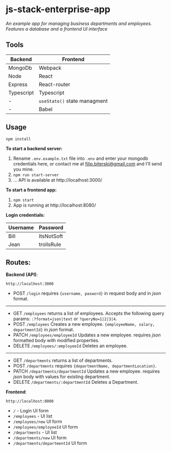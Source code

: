 # js-stack-enterprise-app

_An example app for managing business departments and employees. Features a database and a frontend UI interface_

## Tools

| Backend    | Frontend                     |
| ---------- | ---------------------------- |
| MongoDb    | Webpack                      |
| Node       | React                        |
| Express    | React-router                 |
| Typescript | Typescript                   |
| -          | `useState()` state managment |
| -          | Babel                        |

## Usage

`npm install`

**To start a backend server:**

1. Rename `.env.example.txt` file into `.env` and enter your mongodb credentials here, or contact me at filip.biterski@gmail.com and I'll send you mine.
2. `npm run start-server`
3. ... API is available at http://localhost:3000/

**To start a frontend app:**

1. `npm start`
2. App is running at http://localhost:8080/

**Login credentials:**

| Username | Password   |
| -------- | ---------- |
| Bill     | ItsNotSoft |
| Jean     | trollsRule |

## Routes:

**Backend (API)**:

`http://localhost:3000`

- POST `/login` requires `{username, pasword}` in request body and in _json_ format.

---

- GET `/employees` returns a list of employees. Accepts the following query params: `:?format=json|text` or `?queryNo=1|2|3|4`.
- POST `/employees` Creates a new employee. `{employeeName, salary, departmentId}` in _json_ format.
- PATCH `/employees/employeeId` Updates a new employee. requires _json_ formatted body with modified properties.
- DELETE `/employees/:employeeId` Deletes an employee.

---

- GET `/departments` returns a list of departments.
- POST `/departments` requires `{departmentName, departmentLocation}`.
- PATCH `/departments/departmentId` Updates a new employee. requires _json_ body with values for existing department.
- DELETE `/departments/:departmentId` Deletes a Department.

**Frontend**:

`http://localhost:8000`

- `/` - Login UI form
- `/employees` - UI list
- `/employees/new` UI form
- `/employees/employeeId` UI form
- `/departments` - UI list
- `/departments/new` UI form
- `/departments/departmentId` UI form
